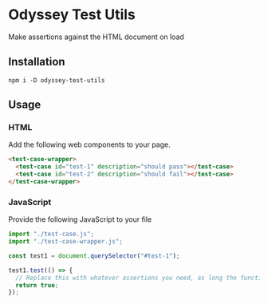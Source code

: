 # Odyssey Test Utils

Make assertions against the HTML document on load

## Installation

`npm i -D odyssey-test-utils`

## Usage

### HTML

Add the following web components to your page.

```html
<test-case-wrapper>
  <test-case id="test-1" description="should pass"></test-case>
  <test-case id="test-2" description="should fail"></test-case>
</test-case-wrapper>
```

### JavaScript

Provide the following JavaScript to your file

```js
import "./test-case.js";
import "./test-case-wrapper.js";

const test1 = document.querySelector("#test-1");

test1.test(() => {
  // Replace this with whatever assertions you need, as long the function returns a boolean
  return true;
});
```
